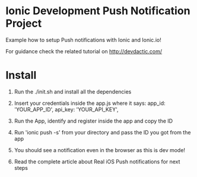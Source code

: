 Ionic Development Push Notification Project
======================

Example how to setup Push notifications with Ionic and Ionic.io!

For guidance check the related tutorial on http://devdactic.com/


Install
========

1. Run the ./init.sh and install all the dependencies

2. Insert your credentials inside the app.js where it says:
app_id: 'YOUR_APP_ID',
api_key: 'YOUR_API_KEY',

3. Run the App, identify and register inside the app and copy the ID

4. Run 'ionic push -s' from your directory and pass the ID you got from the app

5. You should see a notification even in the browser as this is dev mode!

6. Read the complete article about Real iOS Push notifications for next steps
